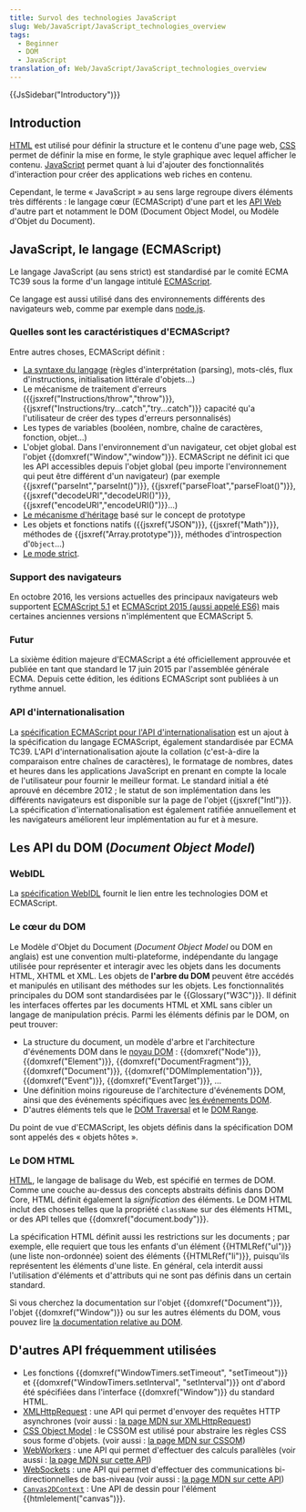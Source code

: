 ```yaml
---
title: Survol des technologies JavaScript
slug: Web/JavaScript/JavaScript_technologies_overview
tags:
  - Beginner
  - DOM
  - JavaScript
translation_of: Web/JavaScript/JavaScript_technologies_overview
---
```

{{JsSidebar("Introductory")}}

## Introduction

[HTML](/fr/docs/Web/HTML) est utilisé pour définir la structure et le contenu d'une page web, [CSS](/fr/docs/Web/CSS) permet de définir la mise en forme, le style graphique avec lequel afficher le contenu. [JavaScript](/fr/docs/Web/JavaScript) permet quant à lui d'ajouter des fonctionnalités d'interaction pour créer des applications web riches en contenu.

Cependant, le terme « JavaScript » au sens large regroupe divers éléments très différents : le langage cœur (ECMAScript) d'une part et les [API Web](/fr/docs/Web/Reference/API) d'autre part et notamment le DOM (Document Object Model, ou Modèle d'Objet du Document).

## JavaScript, le langage (ECMAScript)

Le langage JavaScript (au sens strict) est standardisé par le comité ECMA TC39 sous la forme d'un langage intitulé [ECMAScript](/fr/docs/Web/JavaScript/Language_Resources).

Ce langage est aussi utilisé dans des environnements différents des navigateurs web, comme par exemple dans [node.js](https://nodejs.org/).

### Quelles sont les caractéristiques d'ECMAScript?

Entre autres choses, ECMAScript définit :

- [La syntaxe du langage](/fr/docs/Web/JavaScript/Reference/Grammaire_lexicale) (règles d'interprétation (parsing), mots-clés, flux d'instructions, initialisation littérale d'objets...)
- Le mécanisme de traitement d'erreurs ({{jsxref("Instructions/throw","throw")}}, {{jsxref("Instructions/try...catch","try...catch")}} capacité qu'a l'utilisateur de créer des types d'erreurs personnalisés)
- Les types de variables (booléen, nombre, chaîne de caractères, fonction, objet...)
- L'objet global. Dans l'environnement d'un navigateur, cet objet global est l'objet {{domxref("Window","window")}}. ECMAScript ne définit ici que les API accessibles depuis l'objet global (peu importe l'environnement qui peut être différent d'un navigateur) (par exemple {{jsxref("parseInt","parseInt()")}}, {{jsxref("parseFloat","parseFloat()")}}, {{jsxref("decodeURI","decodeURI()")}}, {{jsxref("encodeURI","encodeURI()")}}...)
- [Le mécanisme d'héritage](/fr/docs/Web/JavaScript/Guide/Inheritance_and_the_prototype_chain) basé sur le concept de prototype
- Les objets et fonctions natifs ({{jsxref("JSON")}}, {{jsxref("Math")}}, méthodes de {{jsxref("Array.prototype")}}, méthodes d'introspection d'`Object`...)
- [Le mode strict](/fr/docs/Web/JavaScript/Reference/Strict_mode).

### Support des navigateurs

En octobre 2016, les versions actuelles des principaux navigateurs web supportent [ECMAScript 5.1](/fr/docs/Web/JavaScript/New_in_JavaScript/ECMAScript_5_support_in_Mozilla) et [ECMAScript 2015 (aussi appelé ES6)](/fr/docs/Web/JavaScript/Nouveaut%C3%A9s_et_historique_de_JavaScript/Support_ECMAScript_6_par_Mozilla) mais certaines anciennes versions n'implémentent que ECMAScript 5.

### Futur

La sixième édition majeure d'ECMAScript a été officiellement approuvée et publiée en tant que standard le 17 juin 2015 par l'assemblée générale ECMA. Depuis cette édition, les éditions ECMAScript sont publiées à un rythme annuel.

### API d'internationalisation

La [spécification ECMAScript pour l'API d'internationalisation](http://ecma-international.org/ecma-402/1.0/) est un ajout à la spécification du langage ECMAScript, également standardisée par ECMA TC39. L'API d'internationalisation ajoute la collation (c'est-à-dire la comparaison entre chaînes de caractères), le formatage de nombres, dates et heures dans les applications JavaScript en prenant en compte la locale de l'utilisateur pour fournir le meilleur format. Le standard initial a été aprouvé en décembre 2012 ; le statut de son implémentation dans les différents navigateurs est disponible sur la page de l'objet {{jsxref("Intl")}}. La spécification d'internationalisation est également ratifiée annuellement et les navigateurs améliorent leur implémentation au fur et à mesure.

## Les API du DOM (_Document Object Model_)

### WebIDL

La [spécification WebIDL](http://www.w3.org/TR/WebIDL/) fournit le lien entre les technologies DOM et ECMAScript.

### Le cœur du DOM

Le Modèle d'Objet du Document (_Document Object Model_ ou DOM en anglais) est une convention multi-plateforme, indépendante du langage utilisée pour représenter et interagir avec les objets dans les documents HTML, XHTML et XML. Les objets de **l'arbre du DOM** peuvent être accédés et manipulés en utilisant des méthodes sur les objets. Les fonctionnalités principales du DOM sont standardisées par le {{Glossary("W3C")}}. Il définit les interfaces offertes par les documents HTML et XML sans cibler un langage de manipulation précis. Parmi les éléments définis par le DOM, on peut trouver:

- La structure du document, un modèle d'arbre et l'architecture d'événements DOM dans le [noyau DOM](http://dvcs.w3.org/hg/domcore/raw-file/tip/Overview.html) : {{domxref("Node")}}, {{domxref("Element")}}, {{domxref("DocumentFragment")}}, {{domxref("Document")}}, {{domxref("DOMImplementation")}}, {{domxref("Event")}}, {{domxref("EventTarget")}}, …
- Une définition moins rigoureuse de l'architecture d'événements DOM, ainsi que des événements spécifiques avec [les événements DOM](http://dev.w3.org/2006/webapi/DOM-Level-3-Events/html/DOM3-Events.html).
- D'autres éléments tels que le [DOM Traversal](http://www.w3.org/TR/DOM-Level-2-Traversal-Range/traversal.html) et le [DOM Range](http://html5.org/specs/dom-range.html).

Du point de vue d'ECMAScript, les objets définis dans la spécification DOM sont appelés des « objets hôtes ».

### Le DOM HTML

[HTML](/fr/docs/Web/HTML), le langage de balisage du Web, est spécifié en termes de DOM. Comme une couche au-dessus des concepts abstraits définis dans DOM Core, HTML définit également la _signification_ des éléments. Le DOM HTML inclut des choses telles que la propriété `className` sur des éléments HTML, or des API telles que {{domxref("document.body")}}.

La spécification HTML définit aussi les restrictions sur les documents ; par exemple, elle requiert que tous les enfants d'un élément {{HTMLRef("ul")}} (une liste non-ordonnée) soient des éléments {{HTMLRef("li")}}, puisqu'ils représentent les éléments d'une liste. En général, cela interdit aussi l'utilisation d'éléments et d'attributs qui ne sont pas définis dans un certain standard.

Si vous cherchez la documentation sur l'objet {{domxref("Document")}}, l'objet {{domxref("Window")}} ou sur les autres éléments du DOM, vous pouvez lire [la documentation relative au DOM](/fr/docs/Web/API/Référence_du_DOM_Gecko).

## D'autres API fréquemment utilisées

- Les fonctions {{domxref("WindowTimers.setTimeout", "setTimeout")}} et {{domxref("WindowTimers.setInterval", "setInterval")}} ont d'abord été spécifiées dans l'interface {{domxref("Window")}} du standard HTML.
- [XMLHttpRequest](https://dvcs.w3.org/hg/xhr/raw-file/tip/Overview.html "http://dev.w3.org/2006/webapi/XMLHttpRequest-2/") : une API qui permet d'envoyer des requêtes HTTP asynchrones (voir aussi : [la page MDN sur XMLHttpRequest](/fr/docs/Web/API/XMLHttpRequest))
- [CSS Object Model](http://dev.w3.org/csswg/cssom/) : le CSSOM est utilisé pour abstraire les règles CSS sous forme d'objets. (voir aussi : [la page MDN sur CSSOM](/fr/docs/Web/API/CSS_Object_Model))
- [WebWorkers](https://html.spec.whatwg.org/multipage/workers.html) : une API qui permet d'effectuer des calculs parallèles (voir aussi : [la page MDN sur cette API](/fr/docs/Web/API/Web_Workers_API))
- [WebSockets](https://html.spec.whatwg.org/multipage//#network) : une API qui permet d'effectuer des communications bi-directionnelles de bas-niveau (voir aussi : [la page MDN sur cette API](/fr/docs/WebSockets))
- [`Canvas2DContext`](https://html.spec.whatwg.org/multipage/scripting.html#2dcontext) : Une API de dessin pour l'élément {{htmlelement("canvas")}}.
